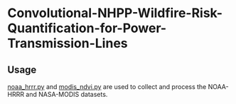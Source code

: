 # Convolutional-NHPP-Wildfire-Risk-Quantification-for-Power-Transmission-Lines
## Usage
[noaa_hrrr.py](https://github.com/paper-review111/Convolutional-NHPP-Wildfire-Risk-Quantification-for-Power-Transmission-Lines/blob/main/noaa_hrrr.py) and [modis_ndvi.py](https://github.com/paper-review111/Convolutional-NHPP-Wildfire-Risk-Quantification-for-Power-Transmission-Lines/blob/main/modis_ndvi.py) are used to collect and process the NOAA-HRRR and NASA-MODIS datasets. 
